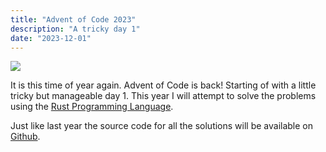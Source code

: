 ```yaml
---
title: "Advent of Code 2023"
description: "A tricky day 1"
date: "2023-12-01"
---
```


![](/media/ferrisaoc.png)

It is this time of year again. Advent of Code is back! Starting of with a little tricky but manageable day 1.
This year I will attempt to solve the problems using the [Rust Programming Language](https://www.rust-lang.org/).

Just like last year the source code for all the solutions will be available on
[Github](https://github.com/R-Jin/Advent-of-Code).
